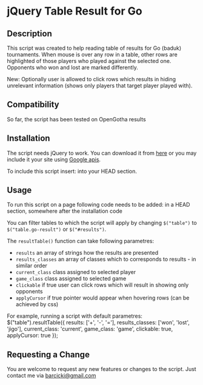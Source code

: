 jQuery Table Result for Go
================================

Description
---------------------------------------
This script was created to help reading table of results for Go (baduk) tournaments. 
When mouse is over any row in a table, other rows are highlighted of those players 
who played against the selected one. Opponents who won and lost are marked differently.

New:
Optionally user is allowed to click rows which results in hiding unrelevant information
(shows only players that target player played with).

Compatibility
------------------------------
So far, the script has been tested on OpenGotha results

Installation
---------------------------------------
The script needs jQuery to work. You can download it from [here](http://jquery.com) or you may include it your site using [Google apis](http://code.google.com/intl/pl/apis/libraries/devguide.html).

To include this script insert:
	<link href="resultTable.css" media="screen" rel="stylesheet" type="text/css" />
	<script type="text/javascript" src="https://ajax.googleapis.com/ajax/libs/jquery/1.4.4/jquery.min.js"></script>
	<script type="text/javascript" src="jquery.resultTable.js"></script>
into your HEAD section.

Usage
------------------------------
To run this script on a page following code needs to be added:
	<script type="text/javascript">
		$(document).ready(function() {
			$("table").resultTable();
		});
	</script>
in a HEAD section, somewhere after the installation code

You can filter tables to which the script will apply by changing `$("table")` to `$("table.go-result")` or `$("#results")`.

The `resultTable()` function can take following parametres:

* `results` an array of strings how the results are presented
* `results_classes` an array of classes which to corresponds to results - in similar order
* `current_class` class assigned to selected player
* `game_class` class assigned to selected game
* `clickable` if true user can click rows which will result in showing only opponents
* `applyCursor` if true pointer would appear when hovering rows (can be achieved by css)

For example, running a script with default parametres:
	$("table").resultTable({
		results:			['+', 	'-', 	'='],
		results_classes: 	['won',	'lost', 'jigo'],
		current_class:		'current',
		game_class:			'game',
		clickable:			true,
		applyCursor:		true
	});
	
Requesting a Change
-------------------------------
You are welcome to request any new features or changes to the script. Just contact me via barcicki@gmail.com